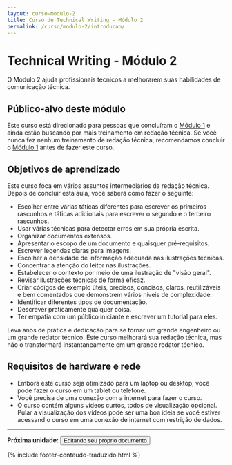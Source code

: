 ```yaml
---
layout: curso-modulo-2
title: Curso de Technical Writing - Módulo 2
permalink: /curso/modulo-2/introducao/
---
```


# Technical Writing - Módulo 2

O Módulo 2 ajuda profissionais técnicos a melhorarem suas habilidades de comunicação técnica.

## Público-alvo deste módulo

Este curso está direcionado para pessoas que concluíram o [Módulo 1](/curso/modulo-1/introducao/) e ainda estão buscando por mais treinamento em redação técnica. Se você nunca fez nenhum treinamento de redação técnica, recomendamos concluir o [Módulo 1](/curso/modulo-1/introducao/) antes de fazer este curso.

## Objetivos de aprendizado

Este curso foca em vários assuntos intermediários da redação técnica. Depois de concluir esta aula, você saberá como fazer o seguinte:

* Escolher entre várias táticas diferentes para escrever os primeiros rascunhos e táticas adicionais para escrever o segundo e o terceiro rascunhos.
* Usar várias técnicas para detectar erros em sua própria escrita.
* Organizar documentos extensos.
* Apresentar o escopo de um documento e quaisquer pré-requisitos.
* Escrever legendas claras para imagens.
* Escolher a densidade de informação adequada nas ilustrações técnicas.
* Concentrar a atenção do leitor nas ilustrações.
* Estabelecer o contexto por meio de uma ilustração de "visão geral".
* Revisar ilustrações técnicas de forma eficaz.
* Criar códigos de exemplo úteis, precisos, concisos, claros, reutilizáveis e bem comentados que demonstrem vários níveis de complexidade.
* Identificar diferentes tipos de documentação.
* Descrever praticamente qualquer coisa.
* Ter empatia com um público iniciante e escrever um tutorial para eles.

Leva anos de prática e dedicação para se tornar um grande engenheiro ou um grande redator técnico. Este curso melhorará sua redação técnica, mas não o transformará instantaneamente em um grande redator técnico.

## Requisitos de hardware e rede

* Embora este curso seja otimizado para um laptop ou desktop, você pode fazer o curso em um tablet ou telefone.
* Você precisa de uma conexão com a internet para fazer o curso.
* O curso contém alguns vídeos curtos, todos de visualização opcional. Pular a visualização dos vídeos pode ser uma boa ideia se você estiver acessand o curso em uma conexão de internet com restrição de dados.

---

<p class="proxima-unidade"><b>Próxima unidade:</b> <a href="/curso/modulo-2/proprio-documento/"><button type="button" class="btn btn-dark">Editando seu próprio documento</button></a></p>

{% include footer-conteudo-traduzido.html %}
